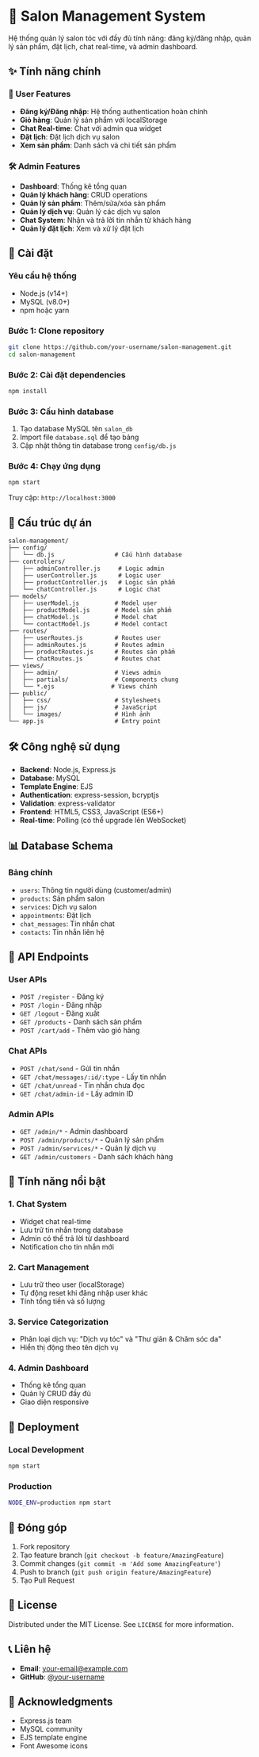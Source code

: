 # 🏪 Salon Management System

Hệ thống quản lý salon tóc với đầy đủ tính năng: đăng ký/đăng nhập, quản lý sản phẩm, đặt lịch, chat real-time, và admin dashboard.

## ✨ Tính năng chính

### 👥 User Features
- **Đăng ký/Đăng nhập**: Hệ thống authentication hoàn chỉnh
- **Giỏ hàng**: Quản lý sản phẩm với localStorage
- **Chat Real-time**: Chat với admin qua widget
- **Đặt lịch**: Đặt lịch dịch vụ salon
- **Xem sản phẩm**: Danh sách và chi tiết sản phẩm

### 🛠️ Admin Features
- **Dashboard**: Thống kê tổng quan
- **Quản lý khách hàng**: CRUD operations
- **Quản lý sản phẩm**: Thêm/sửa/xóa sản phẩm
- **Quản lý dịch vụ**: Quản lý các dịch vụ salon
- **Chat System**: Nhận và trả lời tin nhắn từ khách hàng
- **Quản lý đặt lịch**: Xem và xử lý đặt lịch

## 🚀 Cài đặt

### Yêu cầu hệ thống
- Node.js (v14+)
- MySQL (v8.0+)
- npm hoặc yarn

### Bước 1: Clone repository
```bash
git clone https://github.com/your-username/salon-management.git
cd salon-management
```

### Bước 2: Cài đặt dependencies
```bash
npm install
```

### Bước 3: Cấu hình database
1. Tạo database MySQL tên `salon_db`
2. Import file `database.sql` để tạo bảng
3. Cập nhật thông tin database trong `config/db.js`

### Bước 4: Chạy ứng dụng
```bash
npm start
```

Truy cập: `http://localhost:3000`

## 📁 Cấu trúc dự án

```
salon-management/
├── config/
│   └── db.js                 # Cấu hình database
├── controllers/
│   ├── adminController.js     # Logic admin
│   ├── userController.js      # Logic user
│   ├── productController.js   # Logic sản phẩm
│   └── chatController.js      # Logic chat
├── models/
│   ├── userModel.js          # Model user
│   ├── productModel.js       # Model sản phẩm
│   ├── chatModel.js          # Model chat
│   └── contactModel.js       # Model contact
├── routes/
│   ├── userRoutes.js         # Routes user
│   ├── adminRoutes.js        # Routes admin
│   ├── productRoutes.js      # Routes sản phẩm
│   └── chatRoutes.js         # Routes chat
├── views/
│   ├── admin/                # Views admin
│   ├── partials/             # Components chung
│   └── *.ejs                # Views chính
├── public/
│   ├── css/                  # Stylesheets
│   ├── js/                   # JavaScript
│   └── images/               # Hình ảnh
└── app.js                    # Entry point
```

## 🛠️ Công nghệ sử dụng

- **Backend**: Node.js, Express.js
- **Database**: MySQL
- **Template Engine**: EJS
- **Authentication**: express-session, bcryptjs
- **Validation**: express-validator
- **Frontend**: HTML5, CSS3, JavaScript (ES6+)
- **Real-time**: Polling (có thể upgrade lên WebSocket)

## 📊 Database Schema

### Bảng chính
- `users`: Thông tin người dùng (customer/admin)
- `products`: Sản phẩm salon
- `services`: Dịch vụ salon
- `appointments`: Đặt lịch
- `chat_messages`: Tin nhắn chat
- `contacts`: Tin nhắn liên hệ

## 🔧 API Endpoints

### User APIs
- `POST /register` - Đăng ký
- `POST /login` - Đăng nhập
- `GET /logout` - Đăng xuất
- `GET /products` - Danh sách sản phẩm
- `POST /cart/add` - Thêm vào giỏ hàng

### Chat APIs
- `POST /chat/send` - Gửi tin nhắn
- `GET /chat/messages/:id/:type` - Lấy tin nhắn
- `GET /chat/unread` - Tin nhắn chưa đọc
- `GET /chat/admin-id` - Lấy admin ID

### Admin APIs
- `GET /admin/*` - Admin dashboard
- `POST /admin/products/*` - Quản lý sản phẩm
- `POST /admin/services/*` - Quản lý dịch vụ
- `GET /admin/customers` - Danh sách khách hàng

## 🎨 Tính năng nổi bật

### 1. Chat System
- Widget chat real-time
- Lưu trữ tin nhắn trong database
- Admin có thể trả lời từ dashboard
- Notification cho tin nhắn mới

### 2. Cart Management
- Lưu trữ theo user (localStorage)
- Tự động reset khi đăng nhập user khác
- Tính tổng tiền và số lượng

### 3. Service Categorization
- Phân loại dịch vụ: "Dịch vụ tóc" và "Thư giãn & Chăm sóc da"
- Hiển thị động theo tên dịch vụ

### 4. Admin Dashboard
- Thống kê tổng quan
- Quản lý CRUD đầy đủ
- Giao diện responsive

## 🚀 Deployment

### Local Development
```bash
npm start
```

### Production
```bash
NODE_ENV=production npm start
```

## 🤝 Đóng góp

1. Fork repository
2. Tạo feature branch (`git checkout -b feature/AmazingFeature`)
3. Commit changes (`git commit -m 'Add some AmazingFeature'`)
4. Push to branch (`git push origin feature/AmazingFeature`)
5. Tạo Pull Request

## 📝 License

Distributed under the MIT License. See `LICENSE` for more information.

## 📞 Liên hệ

- **Email**: your-email@example.com
- **GitHub**: [@your-username](https://github.com/your-username)

## 🙏 Acknowledgments

- Express.js team
- MySQL community
- EJS template engine
- Font Awesome icons 
